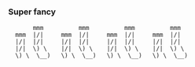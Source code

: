 ### Super fancy

           mmm          mmm          mmm          mmm
      mmm  |/|     mmm  |/|     mmm  |/|     mmm  |/|
      |/|  |/|     |/|  |/|     |/|  |/|     |/|  |/|
      |/|  \) \    |/|  \) \    |/|  \) \    |/|  \) \
      \) \  \__)   \) \  \__)   \) \  \__)   \) \  \__)
